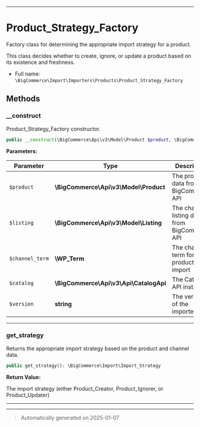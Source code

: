 ***

# Product_Strategy_Factory

Factory class for determining the appropriate import strategy for a product.

This class decides whether to create, ignore, or update a product based on its existence and freshness.

* Full name: `\BigCommerce\Import\Importers\Products\Product_Strategy_Factory`




## Methods


### __construct

Product_Strategy_Factory constructor.

```php
public __construct(\BigCommerce\Api\v3\Model\Product $product, \BigCommerce\Api\v3\Model\Listing $listing, \WP_Term $channel_term, \BigCommerce\Api\v3\Api\CatalogApi $catalog, string $version): mixed
```








**Parameters:**

| Parameter | Type | Description |
|-----------|------|-------------|
| `$product` | **\BigCommerce\Api\v3\Model\Product** | The product data from BigCommerce API |
| `$listing` | **\BigCommerce\Api\v3\Model\Listing** | The channel listing data from BigCommerce API |
| `$channel_term` | **\WP_Term** | The channel term for the product import |
| `$catalog` | **\BigCommerce\Api\v3\Api\CatalogApi** | The Catalog API instance |
| `$version` | **string** | The version of the importer |





***

### get_strategy

Returns the appropriate import strategy based on the product and channel data.

```php
public get_strategy(): \BigCommerce\Import\Import_Strategy
```









**Return Value:**

The import strategy (either Product_Creator, Product_Ignorer, or Product_Updater)




***


***
> Automatically generated on 2025-01-07
